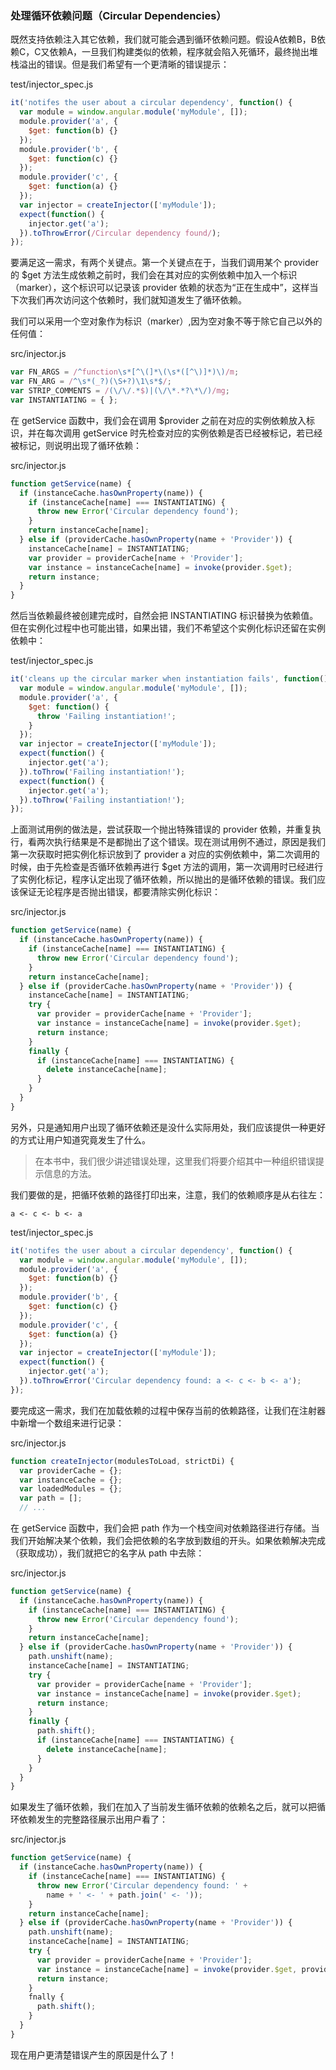 ### 处理循环依赖问题（Circular Dependencies）

既然支持依赖注入其它依赖，我们就可能会遇到循环依赖问题。假设A依赖B，B依赖C，C又依赖A，一旦我们构建类似的依赖，程序就会陷入死循环，最终抛出堆栈溢出的错误。但是我们希望有一个更清晰的错误提示：

test/injector\_spec.js

```js
it('notifes the user about a circular dependency', function() {
  var module = window.angular.module('myModule', []);
  module.provider('a', {
    $get: function(b) {}
  });
  module.provider('b', {
    $get: function(c) {}
  });
  module.provider('c', {
    $get: function(a) {}
  });
  var injector = createInjector(['myModule']);
  expect(function() {
    injector.get('a');
  }).toThrowError(/Circular dependency found/);
});
```

要满足这一需求，有两个关键点。第一个关键点在于，当我们调用某个 provider 的 $get 方法生成依赖之前时，我们会在其对应的实例依赖中加入一个标识（marker），这个标识可以记录该 provider 依赖的状态为“正在生成中”，这样当下次我们再次访问这个依赖时，我们就知道发生了循环依赖。

我们可以采用一个空对象作为标识（marker）,因为空对象不等于除它自己以外的任何值：

src/injector.js

```js
var FN_ARGS = /^function\s*[^\(]*\(\s*([^\)]*)\)/m;
var FN_ARG = /^\s*(_?)(\S+?)\1\s*$/;
var STRIP_COMMENTS = /(\/\/.*$)|(\/\*.*?\*\/)/mg;
var INSTANTIATING = { };
```

在 getService 函数中，我们会在调用 $provider 之前在对应的实例依赖放入标识，并在每次调用 getService 时先检查对应的实例依赖是否已经被标记，若已经被标记，则说明出现了循环依赖：

src/injector.js

```js
function getService(name) {
  if (instanceCache.hasOwnProperty(name)) {
    if (instanceCache[name] === INSTANTIATING) {
      throw new Error('Circular dependency found');
    }
    return instanceCache[name];
  } else if (providerCache.hasOwnProperty(name + 'Provider')) {
    instanceCache[name] = INSTANTIATING;
    var provider = providerCache[name + 'Provider'];
    var instance = instanceCache[name] = invoke(provider.$get);
    return instance;
  }
}
```

然后当依赖最终被创建完成时，自然会把 INSTANTIATING 标识替换为依赖值。但在实例化过程中也可能出错，如果出错，我们不希望这个实例化标识还留在实例依赖中：

test/injector\_spec.js

```js
it('cleans up the circular marker when instantiation fails', function() {
  var module = window.angular.module('myModule', []);
  module.provider('a', {
    $get: function() {
      throw 'Failing instantiation!';
    }
  });
  var injector = createInjector(['myModule']);
  expect(function() {
    injector.get('a');
  }).toThrow('Failing instantiation!');
  expect(function() {
    injector.get('a');
  }).toThrow('Failing instantiation!');
});
```

上面测试用例的做法是，尝试获取一个抛出特殊错误的 provider 依赖，并重复执行，看两次执行结果是不是都抛出了这个错误。现在测试用例不通过，原因是我们第一次获取时把实例化标识放到了 provider a 对应的实例依赖中，第二次调用的时候，由于先检查是否循环依赖再进行 $get 方法的调用，第一次调用时已经进行了实例化标记，程序认定出现了循环依赖，所以抛出的是循环依赖的错误。我们应该保证无论程序是否抛出错误，都要清除实例化标识：

src/injector.js

```js
function getService(name) {
  if (instanceCache.hasOwnProperty(name)) {
    if (instanceCache[name] === INSTANTIATING) {
      throw new Error('Circular dependency found');
    }
    return instanceCache[name];
  } else if (providerCache.hasOwnProperty(name + 'Provider')) {
    instanceCache[name] = INSTANTIATING;
    try {
      var provider = providerCache[name + 'Provider'];
      var instance = instanceCache[name] = invoke(provider.$get);
      return instance;
    }
    finally {
      if (instanceCache[name] === INSTANTIATING) {
        delete instanceCache[name];
      }
    }
  }
}
```

另外，只是通知用户出现了循环依赖还是没什么实际用处，我们应该提供一种更好的方式让用户知道究竟发生了什么。

> 在本书中，我们很少讲述错误处理，这里我们将要介绍其中一种组织错误提示信息的方法。

我们要做的是，把循环依赖的路径打印出来，注意，我们的依赖顺序是从右往左：

```
a <- c <- b <- a
```

test/injector\_spec.js

```js
it('notifes the user about a circular dependency', function() {
  var module = window.angular.module('myModule', []);
  module.provider('a', {
    $get: function(b) {}
  });
  module.provider('b', {
    $get: function(c) {}
  });
  module.provider('c', {
    $get: function(a) {}
  });
  var injector = createInjector(['myModule']);
  expect(function() {
    injector.get('a');
  }).toThrowError('Circular dependency found: a <- c <- b <- a');
});
```

要完成这一需求，我们在加载依赖的过程中保存当前的依赖路径，让我们在注射器中新增一个数组来进行记录：

src/injector.js

```js
function createInjector(modulesToLoad, strictDi) {
  var providerCache = {};
  var instanceCache = {};
  var loadedModules = {};
  var path = [];
  // ...
```

在 getService 函数中，我们会把 path 作为一个栈空间对依赖路径进行存储。当我们开始解决某个依赖，我们会把依赖的名字放到数组的开头。如果依赖解决完成（获取成功），我们就把它的名字从 path 中去除：

src/injector.js

```js
function getService(name) {
  if (instanceCache.hasOwnProperty(name)) {
    if (instanceCache[name] === INSTANTIATING) {
      throw new Error('Circular dependency found');
    }
    return instanceCache[name];
  } else if (providerCache.hasOwnProperty(name + 'Provider')) {
    path.unshift(name);
    instanceCache[name] = INSTANTIATING;
    try {
      var provider = providerCache[name + 'Provider'];
      var instance = instanceCache[name] = invoke(provider.$get);
      return instance;
    }
    finally {
      path.shift();
      if (instanceCache[name] === INSTANTIATING) {
        delete instanceCache[name];
      }
    }
  }
}
```

如果发生了循环依赖，我们在加入了当前发生循环依赖的依赖名之后，就可以把循环依赖发生的完整路径展示出用户看了：

src/injector.js

```js
function getService(name) {
  if (instanceCache.hasOwnProperty(name)) {
    if (instanceCache[name] === INSTANTIATING) {
      throw new Error('Circular dependency found: ' +
        name + ' <- ' + path.join(' <- '));
    }
    return instanceCache[name];
  } else if (providerCache.hasOwnProperty(name + 'Provider')) {
    path.unshift(name);
    instanceCache[name] = INSTANTIATING;
    try {
      var provider = providerCache[name + 'Provider'];
      var instance = instanceCache[name] = invoke(provider.$get, provider);
      return instance;
    }
    fnally {
      path.shift();
    }
  }
}
```

现在用户更清楚错误产生的原因是什么了！

